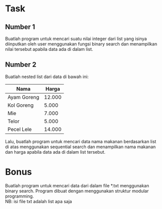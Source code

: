 # Task

## Number 1
Buatlah program untuk mencari suatu nilai integer dari list yang isinya diinputkan oleh user menggunakan fungsi binary search dan menampilkan nilai tersebut apabila data ada di dalam list.

## Number 2
Buatlah nested list dari data di bawah ini:  

| Nama | Harga |
| --- | --- |
| Ayam Goreng  | 12.000 |
| Kol Goreng  | 5.000  |
| Mie  | 7.000  |
| Telor  | 5.000  |
| Pecel Lele  | 14.000  |

Lalu, buatlah program untuk mencari data nama makanan berdasarkan list di atas menggunakan sequential search dan menampilkan nama makanan dan harga apabila data ada di dalam list tersebut.

# Bonus
Buatlah program untuk mencari data dari dalam file *.txt menggunakan binary search. Program dibuat dengan menggunakan struktur modular programming.  
NB: isi file txt adalah list apa saja
